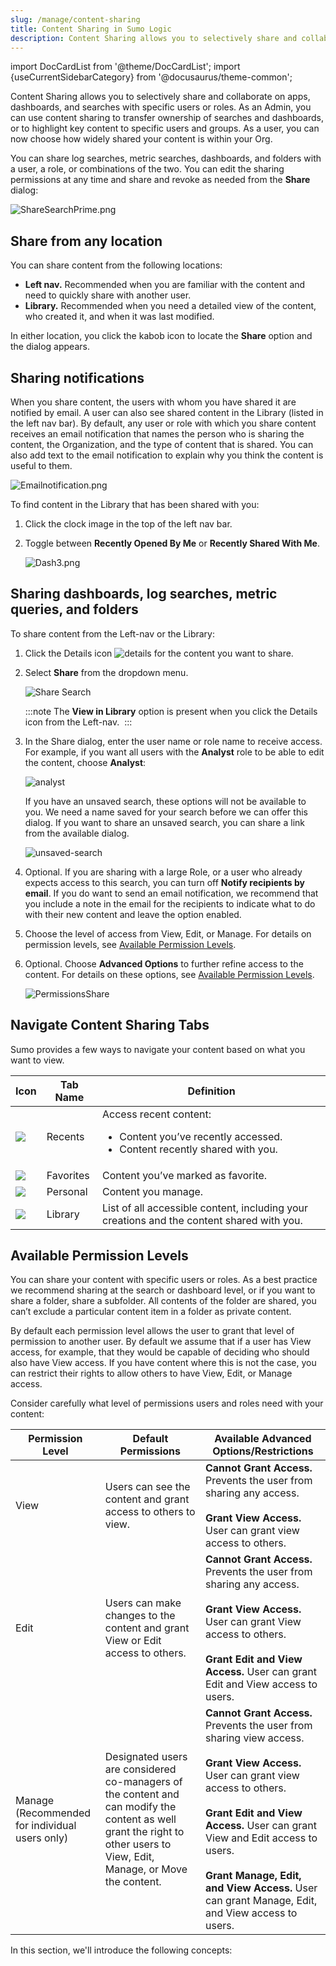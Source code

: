 ```yaml
---
slug: /manage/content-sharing
title: Content Sharing in Sumo Logic
description: Content Sharing allows you to selectively share and collaborate on apps, dashboards, and searches with specific users or roles.
---
```


import DocCardList from '@theme/DocCardList';
import {useCurrentSidebarCategory} from '@docusaurus/theme-common';

Content Sharing allows you to selectively share and collaborate on apps, dashboards, and searches with specific users or roles. As an Admin, you can use content sharing to transfer ownership of searches and dashboards, or to highlight key content to specific users and groups. As a user, you can now choose how widely shared your content is within your Org.

You can share log searches, metric searches, dashboards, and folders with a user, a role, or combinations of the two. You can edit the sharing permissions at any time and share and revoke as needed from the **Share** dialog:  

![ShareSearchPrime.png](/img/content-sharing/ShareSearchPrime.png)

## Share from any location

You can share content from the following locations:

* **Left nav.** Recommended when you are familiar with the content and need to quickly share with another user.
* **Library.** Recommended when you need a detailed view of the content, who created it, and when it was last modified.

In either location, you click the kabob icon to locate the **Share** option and the dialog appears.

## Sharing notifications

When you share content, the users with whom you have shared it are notified by email. A user can also see shared content in the Library (listed in the left nav bar). By default, any user or role with which you share content receives an email notification that names the person who is sharing the content, the Organization, and the type of content that is shared. You can also add text to the email notification to explain why you think the content is useful to them.

![Emailnotification.png](/img/content-sharing/Emailnotification.png)

To find content in the Library that has been shared with you:

1. Click the clock image in the top of the left nav bar.
1. Toggle between **Recently Opened By Me** or **Recently Shared With Me**.   

    ![Dash3.png](/img/content-sharing/Dash3.png)

## Sharing dashboards, log searches, metric queries, and folders

To share content from the Left-nav or the Library:

1. Click the Details icon ![details](/img/content-sharing/details.png) for the content you want to share.
1. Select **Share** from the dropdown menu.

    ![Share Search](/img/content-sharing/share-search.png)

    :::note
    The **View in Library** option is present when you click the Details icon from the Left-nav. 
    :::

1. In the Share dialog, enter the user name or role name to receive access. For example, if you want all users with the **Analyst** role to be able to edit the content, choose **Analyst**:    

    ![analyst](/img/content-sharing/analyst.png)

    If you have an unsaved search, these options will not be available to you. We need a name saved for your search before we can offer this dialog. If you want to share an unsaved search, you can share a link from the available dialog.   

    ![unsaved-search](/img/content-sharing/unsaved-search.png)
1. Optional. If you are sharing with a large Role, or a user who already expects access to this search, you can turn off **Notify recipients by email**. If you do want to send an email notification, we recommend that you include a note in the email for the recipients to indicate what to do with their new content and leave the option enabled.
1. Choose the level of access from View, Edit, or Manage. For details on permission levels, see [Available Permission Levels](#available-permission-levels).
1. Optional. Choose **Advanced Options** to further refine access to the content. For details on these options, see [Available Permission Levels](#available-permission-levels).

    ![PermissionsShare](/img/content-sharing/PermissionsShare.png)

## Navigate Content Sharing Tabs

Sumo provides a few ways to navigate your content based on what you want to view.

| Icon | Tab Name | Definition |
| -- | -- | -- |
| ![](/img/content-sharing/icon-recents.png) | Recents | Access recent content:<ul><li>Content you’ve recently accessed.</li><li>Content recently shared with you.</li></ul> |
| ![](/img/content-sharing/icon-favorites.png) | Favorites | Content you’ve marked as favorite. |
| ![](/img/content-sharing/icon-personal.png) | Personal | Content you manage. |
| ![](/img/content-sharing/icon-library.png) | Library | List of all accessible content, including your creations and the content shared with you. |

## Available Permission Levels

You can share your content with specific users or roles. As a best practice we recommend sharing at the search or dashboard level, or if you want to share a folder, share a subfolder. All contents of the folder are shared, you can’t exclude a particular content item in a folder as private content.

By default each permission level allows the user to grant that level of permission to another user. By default we assume that if a user has View access, for example, that they would be capable of deciding who should also have View access. If you have content where this is not the case, you can restrict their rights to allow others to have View, Edit, or Manage access.

Consider carefully what level of permissions users and roles need with
your content:

| Permission Level | Default Permissions | Available Advanced Options/Restrictions |
| -- | -- | -- |
| View | Users can see the content and grant access to others to view. | **Cannot Grant Access.** Prevents the user from sharing any access.<br/><br/>**Grant View Access.** User can grant view access to others. |
| Edit | Users can make changes to the content and grant View or Edit access to others. | **Cannot Grant Access.** Prevents the user from sharing any access.<br/><br/>**Grant View Access.** User can grant View access to others.<br/><br/>**Grant Edit and View Access.** User can grant Edit and View access to users. |
| Manage<br/>(Recommended for individual users only) | Designated users are considered co-managers of the content and can modify the content as well grant the right to other users to View, Edit, Manage, or Move the content. | **Cannot Grant Access.** Prevents the user from sharing view access.<br/><br/>**Grant View Access.** User can grant view access to others.<br/><br/>**Grant Edit and View Access.** User can grant View and Edit access to users.<br/><br/>**Grant Manage, Edit, and View Access.** User can grant Manage, Edit, and View access to users. |


In this section, we'll introduce the following concepts:

<DocCardList items={useCurrentSidebarCategory().items}/>
